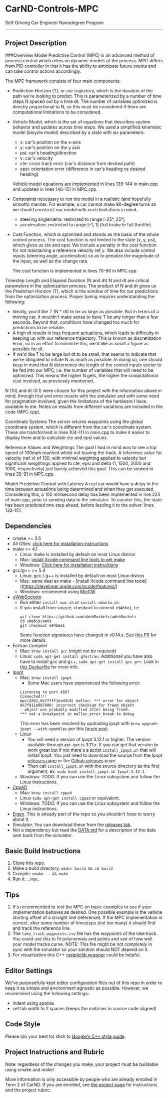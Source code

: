 # CarND-Controls-MPC
Self-Driving Car Engineer Nanodegree Program

---
## Project Description
###Overview
Model Predictive Control (MPC) is an advanced method of process control which relies on dynamic models of the process. MPC differs from PID controller in that it has the ability to anticipate future events and can take control actions accordingly.

The MPC framework consists of four main components:

* Prediction Horizon (T), or our trajectory, which is the duration of the path we're looking to predict. This is parameterized by a number of time steps N spaced out by a time dt. The number of variables optimized is directly proportional to N, so this must be considered if there are computational limitations to be considered.

* Vehicle Model, which is the set of equations that describes system behavior and updates across time steps. We used a simplified kinematic model (bicycle model) described by a state with six parameters:
  * x: car's position on the x-axis
  * y: car's position on the y axis
  * psi: car's heading/direction
  * v: car's velocity
  * cte: cross track error (car's distance from desired path)
  * epsi: orientation error (difference in car's heading vs desired heading)
                 
  Vehicle model equations are implemented in lines 139-144 in main.cpp and updated in lines 146-151 in MPC.cpp.

* Constraints necessary to run the model in a realistic (and hopefully smooth) manner. For example, a car cannot make 90-degree turns so we should construct our model with such limitations in mind.
  * steering angle/delta: restricted to range [-25°, 25°]
  * acceleration: restricted to range [-1, 1] (full brake to full throttle)

* Cost Function, which is optimized and stands as the basis of the whole control process. The cost function is not limited to the state (x, y, psi), which gives us cte and epsi. We include a penalty in the cost function for not maintaining a reference velocity ref_v. We also include control inputs (steering angle, acceleration) so as to penalize the magnitude of the input, as well as the change rate.

  The cost function is implemented in lines 70-90 in MPC.cpp.
  
Timestep Length and Elapsed Duration (N and dt)
N and dt are critical parameters in the optimization process. The product of N and dt gives us the Prediction Horizon (T), which is the window of time for our predictions from the optimization process. Proper tuning requires understanding the following:
  * Ideally, you'd like T (N * dt) to be as large as possible. But in terms of a moving car, it wouldn't make sense to have T be any longer than a few seconds. Beyond that, conditions have changed too much for predictions to be reliable.
  * A high dt results in less frequent actuations, which leads to difficulty in keeping up with our reference trajectory. This is known as discretization error, so in an effort to minimize this, we'd like as small a figure as possible for dt.
  * If we'd like T to be large but dt to be small, that seems to indicate that we're obligated to inflate N as much as possible. In doing so, one should keep in mind that N determines the length of the control inputs vector to be fed into our MPC, i.e. the number of variables that will need to be optimized. This means the higher N gets, the higher the computational cost involved, as previously mentioned.

N (10) and dt (0.1) were chosen for this project with the information above in mind, through trial and error results with the simulator and with some need for pragmatism involved, given the limitations of the hardware I have available to me. Notes on results from different variations are included in the code (MPC.cpp).
 
Coordinate Systems
The server returns waypoints using the global coordinate system, which is different from the car's coordinate system. These are transformed in lines 104-111 in main.cpp to make it easier to display them and to calculate cte and epsi values.

Reference Values and Weightings
The goal I had in mind was to see a top speed of 100mph reached whilst not leaving the track. A reference value for velocity (ref_v) of 130, with minimal weighting applied to velocity but significant weightings applied to cte, epsi and delta (1, 1500, 2000 and 1000, respectively) just barely achieved this goal. This can be viewed in lines 30-91 in MPC.cpp.

Model Predictive Control with Latency
A real car would have a delay in the time between actuations being determined and when they get executed. Considering this, a 100 millisecond delay has been implemented in line 223 of main.cpp, prior to sending data to the simulator. To counter this, the state has been predicted one step ahead, before feeding it to the solver: lines 133-151.


## Dependencies

* cmake >= 3.5
 * All OSes: [click here for installation instructions](https://cmake.org/install/)
* make >= 4.1
  * Linux: make is installed by default on most Linux distros
  * Mac: [install Xcode command line tools to get make](https://developer.apple.com/xcode/features/)
  * Windows: [Click here for installation instructions](http://gnuwin32.sourceforge.net/packages/make.htm)
* gcc/g++ >= 5.4
  * Linux: gcc / g++ is installed by default on most Linux distros
  * Mac: same deal as make - [install Xcode command line tools]((https://developer.apple.com/xcode/features/)
  * Windows: recommend using [MinGW](http://www.mingw.org/)
* [uWebSockets](https://github.com/uWebSockets/uWebSockets)
  * Run either `install-mac.sh` or `install-ubuntu.sh`.
  * If you install from source, checkout to commit `e94b6e1`, i.e.
    ```
    git clone https://github.com/uWebSockets/uWebSockets 
    cd uWebSockets
    git checkout e94b6e1
    ```
    Some function signatures have changed in v0.14.x. See [this PR](https://github.com/udacity/CarND-MPC-Project/pull/3) for more details.
* Fortran Compiler
  * Mac: `brew install gcc` (might not be required)
  * Linux: `sudo apt-get install gfortran`. Additionall you have also have to install gcc and g++, `sudo apt-get install gcc g++`. Look in [this Dockerfile](https://github.com/udacity/CarND-MPC-Quizzes/blob/master/Dockerfile) for more info.
* [Ipopt](https://projects.coin-or.org/Ipopt)
  * Mac: `brew install ipopt`
       +  Some Mac users have experienced the following error:
       ```
       Listening to port 4567
       Connected!!!
       mpc(4561,0x7ffff1eed3c0) malloc: *** error for object 0x7f911e007600: incorrect checksum for freed object
       - object was probably modified after being freed.
       *** set a breakpoint in malloc_error_break to debug
       ```
       This error has been resolved by updrading ipopt with
       ```brew upgrade ipopt --with-openblas```
       per this [forum post](https://discussions.udacity.com/t/incorrect-checksum-for-freed-object/313433/19).
  * Linux
    * You will need a version of Ipopt 3.12.1 or higher. The version available through `apt-get` is 3.11.x. If you can get that version to work great but if not there's a script `install_ipopt.sh` that will install Ipopt. You just need to download the source from the Ipopt [releases page](https://www.coin-or.org/download/source/Ipopt/) or the [Github releases](https://github.com/coin-or/Ipopt/releases) page.
    * Then call `install_ipopt.sh` with the source directory as the first argument, ex: `sudo bash install_ipopt.sh Ipopt-3.12.1`. 
  * Windows: TODO. If you can use the Linux subsystem and follow the Linux instructions.
* [CppAD](https://www.coin-or.org/CppAD/)
  * Mac: `brew install cppad`
  * Linux `sudo apt-get install cppad` or equivalent.
  * Windows: TODO. If you can use the Linux subsystem and follow the Linux instructions.
* [Eigen](http://eigen.tuxfamily.org/index.php?title=Main_Page). This is already part of the repo so you shouldn't have to worry about it.
* Simulator. You can download these from the [releases tab](https://github.com/udacity/self-driving-car-sim/releases).
* Not a dependency but read the [DATA.md](./DATA.md) for a description of the data sent back from the simulator.


## Basic Build Instructions


1. Clone this repo.
2. Make a build directory: `mkdir build && cd build`
3. Compile: `cmake .. && make`
4. Run it: `./mpc`.

## Tips

1. It's recommended to test the MPC on basic examples to see if your implementation behaves as desired. One possible example
is the vehicle starting offset of a straight line (reference). If the MPC implementation is correct, after some number of timesteps
(not too many) it should find and track the reference line.
2. The `lake_track_waypoints.csv` file has the waypoints of the lake track. You could use this to fit polynomials and points and see of how well your model tracks curve. NOTE: This file might be not completely in sync with the simulator so your solution should NOT depend on it.
3. For visualization this C++ [matplotlib wrapper](https://github.com/lava/matplotlib-cpp) could be helpful.

## Editor Settings

We've purposefully kept editor configuration files out of this repo in order to
keep it as simple and environment agnostic as possible. However, we recommend
using the following settings:

* indent using spaces
* set tab width to 2 spaces (keeps the matrices in source code aligned)

## Code Style

Please (do your best to) stick to [Google's C++ style guide](https://google.github.io/styleguide/cppguide.html).

## Project Instructions and Rubric

Note: regardless of the changes you make, your project must be buildable using
cmake and make!

More information is only accessible by people who are already enrolled in Term 2
of CarND. If you are enrolled, see [the project page](https://classroom.udacity.com/nanodegrees/nd013/parts/40f38239-66b6-46ec-ae68-03afd8a601c8/modules/f1820894-8322-4bb3-81aa-b26b3c6dcbaf/lessons/b1ff3be0-c904-438e-aad3-2b5379f0e0c3/concepts/1a2255a0-e23c-44cf-8d41-39b8a3c8264a)
for instructions and the project rubric.


